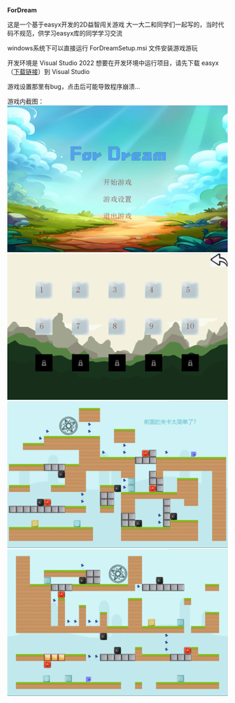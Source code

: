 **ForDream**

这是一个基于easyx开发的2D益智闯关游戏
大一大二和同学们一起写的，当时代码不规范，供学习easyx库的同学学习交流

windows系统下可以直接运行 ForDreamSetup.msi 文件安装游戏游玩

开发环境是 Visual Studio 2022
想要在开发环境中运行项目，请先下载 easyx （[下载链接](https://easyx.cn/)）到 Visual Studio

游戏设置那里有bug，点击后可能导致程序崩溃...

游戏内截图：
![开始菜单](1.png)
![选择关卡](2.png)
![关卡内](3.png)
![关卡内](4.png)

